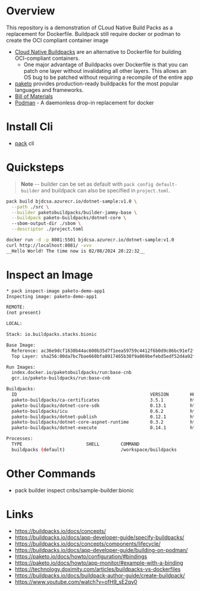 # Overview

This repository is a demonstration of CLoud Native Build Packs as a replacement for Dockerfile.  Buildpack still require docker or podman to create the OCI compliant container image  
 
* [Cloud Native Buildpacks](https://buildpacks.io) are an alternative to Dockerfile for building OCI-compliant containers.
    * One major advantage of Buildpacks over Dockerfile is that you can patch one layer without invalidating all other layers. This allows an OS bug to be patched without requiring a recompile of the entire app
* [paketo](https://paketo.io/docs/) provides production-ready buildpacks for the most popular languages and frameworks.
* [Bill of Materials](https://paketo.io/docs/concepts/sbom/)
* [Podman](https://podman.io/) - A daemonless drop-in replacement for docker

# Install Cli
* [pack](https://github.com/briandenicola/tooling/blob/main/pack.sh) cli 

# Quicksteps
> **Note** -- builder can be set as default with `pack config default-builder` and buildpack can also be specified in `project.toml`.

```bash
pack build bjdcsa.azurecr.io/dotnet-sample:v1.0 \
  --path ./src \
  --builder paketobuildpacks/builder-jammy-base \
  --buildpack paketo-buildpacks/dotnet-core \ 
  --sbom-output-dir ./sbom \
  --descriptor ./project.toml

docker run -d -p 8081:5501 bjdcsa.azurecr.io/dotnet-sample:v1.0
curl http://localhost:8081/ -vvv
__Hello World! The time now is 02/08/2024 20:22:32__
```

# Inspect an Image
```bash
* pack inspect-image paketo-demo-app1
Inspecting image: paketo-demo-app1

REMOTE:
(not present)

LOCAL:

Stack: io.buildpacks.stacks.bionic

Base Image:
  Reference: ac36e9dcf1630b44ac600b35d7f1eea59759c4412f6b0d9c86bc91ef2ff53dd3
  Top Layer: sha256:00da7bc7bae660bfa8917465b30f9a069befebd5edf52d4a92f07e465445c759

Run Images:
  index.docker.io/paketobuildpacks/run:base-cnb
  gcr.io/paketo-buildpacks/run:base-cnb

Buildpacks:
  ID                                                  VERSION        HOMEPAGE
  paketo-buildpacks/ca-certificates                   3.5.1          https://github.com/paketo-buildpacks/ca-certificates
  paketo-buildpacks/dotnet-core-sdk                   0.13.1         https://github.com/paketo-buildpacks/dotnet-core-sdk
  paketo-buildpacks/icu                               0.6.2          https://github.com/paketo-buildpacks/icu
  paketo-buildpacks/dotnet-publish                    0.12.1         https://github.com/paketo-buildpacks/dotnet-publish
  paketo-buildpacks/dotnet-core-aspnet-runtime        0.3.2          https://github.com/paketo-buildpacks/dotnet-core-aspnet-runtime
  paketo-buildpacks/dotnet-execute                    0.14.1         https://github.com/paketo-buildpacks/dotnet-execute

Processes:
  TYPE                        SHELL        COMMAND                      ARGS        WORK DIR
  buildpacks (default)                     /workspace/buildpacks                    /workspace
```

# Other Commands
* pack builder inspect cnbs/sample-builder:bionic

# Links
* https://buildpacks.io/docs/concepts/
* https://buildpacks.io/docs/app-developer-guide/specify-buildpacks/
* https://buildpacks.io/docs/concepts/components/lifecycle/
* https://buildpacks.io/docs/app-developer-guide/building-on-podman/
* https://paketo.io/docs/howto/configuration/#bindings
* https://paketo.io/docs/howto/app-monitor/#example-with-a-binding
* https://technology.doximity.com/articles/buildpacks-vs-dockerfiles
* https://buildpacks.io/docs/buildpack-author-guide/create-buildpack/
* https://www.youtube.com/watch?v=ofH9_sE2qy0
